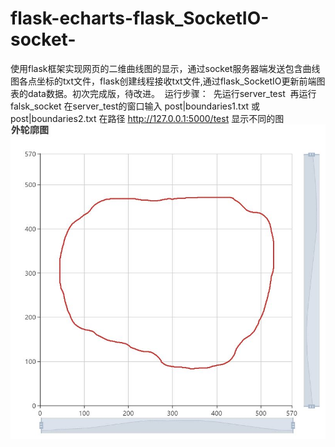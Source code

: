 # flask-echarts-flask_SocketIO-socket-
  ​	使用flask框架实现网页的二维曲线图的显示，通过socket服务器端发送包含曲线图各点坐标的txt文件，flask创建线程接收txt文件,通过flask_SocketIO更新前端图表的data数据。
  ​	初次完成版，待改进。 
  ​	运行步骤： 
  ​	先运行server_test 
  ​	再运行falsk_socket 
 ​	 在server_test的窗口输入 post|boundaries1.txt 或post|boundaries2.txt 
  ​	在路径 http://127.0.0.1:5000/test 显示不同的图
![ECharts页面显示图](https://github.com/LiangJMing/flask-echarts-flask_SocketIO-socket-/blob/master/photo/%E5%A4%96%E8%BD%AE%E5%BB%93%E5%9B%BEbyFlask.JPG)
